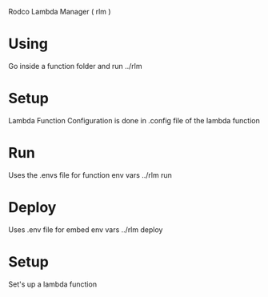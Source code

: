 Rodco Lambda Manager ( rlm )

# Using
Go inside a function folder and run ../rlm

# Setup
Lambda Function Configuration is done in .config file of the lambda function

# Run
Uses the .envs file for function env vars
../rlm run

# Deploy
Uses .env file for embed env vars
../rlm deploy

# Setup
Set's up a lambda function